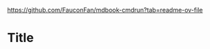 
https://github.com/FauconFan/mdbook-cmdrun?tab=readme-ov-file

# Title

<!-- cmdrun seq 1 10 -->

<!-- cmdrun python3 script.py -->

